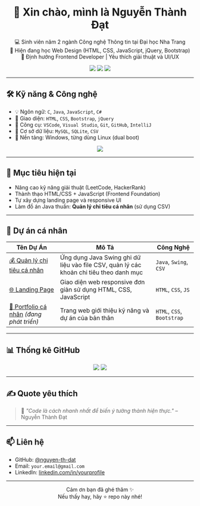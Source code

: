 <h1 align="center">👋 Xin chào, mình là Nguyễn Thành Đạt</h1>

<p align="center">
  💻 Sinh viên năm 2 ngành Công nghệ Thông tin tại Đại học Nha Trang <br/>
  🌱 Hiện đang học Web Design (HTML, CSS, JavaScript, jQuery, Bootstrap) <br/>
  🚀 Định hướng Frontend Developer | Yêu thích giải thuật và UI/UX <br/>
</p>

<p align="center">
  <a href="mailto:your.email@gmail.com"><img src="https://img.shields.io/badge/Gmail-D14836?style=flat&logo=gmail&logoColor=white" /></a>
  <a href="https://github.com/nguyen-th-dat"><img src="https://img.shields.io/github/followers/nguyen-th-dat?label=GitHub&style=flat&logo=github" /></a>
  <a href="https://www.linkedin.com/in/yourprofile"><img src="https://img.shields.io/badge/LinkedIn-blue?style=flat&logo=linkedin&logoColor=white" /></a>
</p>

---

## 🛠️ Kỹ năng & Công nghệ

- 💡 Ngôn ngữ: `C`, `Java`, `JavaScript`, `C#`
- 🎨 Giao diện: `HTML`, `CSS`, `Bootstrap`, `jQuery`
- 🔧 Công cụ: `VSCode`, `Visual Studio`, `Git`, `GitHub`, `IntelliJ`
- 📂 Cơ sở dữ liệu: `MySQL`, `SQLite`, `CSV`
- 📱 Nền tảng: Windows, từng dùng Linux (dual boot)

<p align="center">
  <img src="https://skillicons.dev/icons?i=html,css,js,jquery,bootstrap,java,git,github,vscode" />
</p>

---

## 🧠 Mục tiêu hiện tại

- Nâng cao kỹ năng giải thuật (LeetCode, HackerRank)
- Thành thạo HTML/CSS + JavaScript (Frontend Foundation)
- Tự xây dựng landing page và responsive UI
- Làm đồ án Java thuần: **Quản lý chi tiêu cá nhân** (sử dụng CSV)

---

## 🚀 Dự án cá nhân

| Tên Dự Án | Mô Tả | Công Nghệ |
|----------|--------|-----------|
| [💰 Quản lý chi tiêu cá nhân](https://github.com/nguyen-th-dat/personal-expense-manager) | Ứng dụng Java Swing ghi dữ liệu vào file CSV, quản lý các khoản chi tiêu theo danh mục | `Java`, `Swing`, `CSV` |
| [🌐 Landing Page](https://github.com/nguyen-th-dat/landing-page) | Giao diện web responsive đơn giản sử dụng HTML, CSS, JavaScript | `HTML`, `CSS`, `JS` |
| [📝 Portfolio cá nhân](https://github.com/nguyen-th-dat/portfolio) _(đang phát triển)_ | Trang web giới thiệu kỹ năng và dự án của bản thân | `HTML`, `CSS`, `Bootstrap` |

---

## 📊 Thống kê GitHub

<p align="center">
  <img src="https://github-readme-stats.vercel.app/api?username=nguyen-th-dat&show_icons=true&theme=tokyonight&hide_title=true" />
  <img src="https://github-readme-streak-stats.herokuapp.com/?user=nguyen-th-dat&theme=tokyonight" />
</p>

---

## ✍️ Quote yêu thích

> 💬 *"Code là cách nhanh nhất để biến ý tưởng thành hiện thực."* – Nguyễn Thành Đạt

---

## 📫 Liên hệ

- GitHub: [@nguyen-th-dat](https://github.com/nguyen-th-dat)
- Email: `your.email@gmail.com`
- LinkedIn: [linkedin.com/in/yourprofile](https://linkedin.com/in/yourprofile)

---

<p align="center">
  Cảm ơn bạn đã ghé thăm ✨<br/>
  Nếu thấy hay, hãy ⭐ repo này nhé!
</p>

